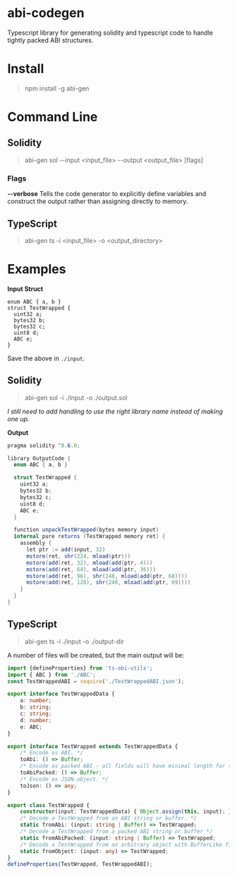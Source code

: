 # abi-codegen
Typescript library for generating solidity and typescript code to handle tightly packed ABI structures.

# Install
> npm install -g abi-gen

# Command Line
## Solidity
> abi-gen sol --input <input_file> --output <output_file> [flags]

### Flags
**--verbose**
Tells the code generator to explicitly define variables and construct the output rather than assigning directly to memory.

## TypeScript
> abi-gen ts -i <input_file> -o <output_directory>


# Examples
**Input Struct**
```
enum ABC { a, b }
struct TestWrapped {
  uint32 a;
  bytes32 b;
  bytes32 c;
  uint8 d;
  ABC e;
}
```

Save the above in `./input`.

## Solidity
> abi-gen sol -i ./input -o ./output.sol

*I still need to add handling to use the right library name instead of making one up.*

**Output**

```cs
pragma solidity ^0.6.0;

library OutputCode {
  enum ABC { a, b }

  struct TestWrapped {
    uint32 a;
    bytes32 b;
    bytes32 c;
    uint8 d;
    ABC e;
  }

  function unpackTestWrapped(bytes memory input)
  internal pure returns (TestWrapped memory ret) {
    assembly {
      let ptr := add(input, 32)
      mstore(ret, shr(224, mload(ptr)))
      mstore(add(ret, 32), mload(add(ptr, 4)))
      mstore(add(ret, 64), mload(add(ptr, 36)))
      mstore(add(ret, 96), shr(248, mload(add(ptr, 68))))
      mstore(add(ret, 128), shr(248, mload(add(ptr, 69))))
    }
  }
}
```

## TypeScript
> abi-gen ts -i ./input -o ./output-dir

A number of files will be created, but the main output will be:

```ts
import {defineProperties} from 'ts-abi-utils';
import { ABC } from './ABC';
const TestWrappedABI = require('./TestWrappedABI.json');

export interface TestWrappedData {
	a: number;
	b: string;
	c: string;
	d: number;
	e: ABC;
}

export interface TestWrapped extends TestWrappedData {
	/* Encode as ABI. */
	toAbi: () => Buffer;
	/* Encode as packed ABI - all fields will have minimal length for their type. */
	toAbiPacked: () => Buffer;
	/* Encode as JSON object. */
	toJson: () => any;
}

export class TestWrapped {
	constructor(input: TestWrappedData) { Object.assign(this, input); }
	/* Decode a TestWrapped from an ABI string or buffer. */
	static fromAbi: (input: string | Buffer) => TestWrapped;
	/* Decode a TestWrapped from a packed ABI string or buffer */
	static fromAbiPacked: (input: string | Buffer) => TestWrapped;
	/* Decode a TestWrapped from an arbitrary object with BufferLike fields of the same names (works for JSON). */
	static fromObject: (input: any) => TestWrapped;
}
defineProperties(TestWrapped, TestWrappedABI);
```